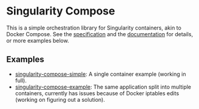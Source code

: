 # Singularity Compose

This is a simple orchestration library for Singularity containers, akin to
Docker Compose. See the [specification](https://singularityhub.github.io/singularity-compose/#/spec/spec-1.0) 
and the [documentation](https://singularityhub.github.io/singularity-compose) for
details, or more examples below.

## Examples

 - [singularity-compose-simple](https://www.github.com/singularityhub/singularity-compose-simple): A single container example (working in full).
 - [singularity-compose-example](https://www.github.com/singularityhub/singularity-compose-example): The same application split into multiple containers, currently has issues because of Docker iptables edits (working on figuring out a solution).

